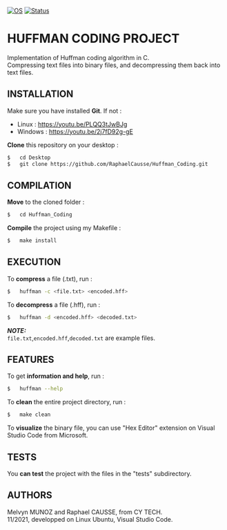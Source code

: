 [![OS](https://img.shields.io/badge/os-linux-blue.svg)](https://shields.io/)
[![Status](https://img.shields.io/badge/status-completed-success.svg)](https://shields.io/)

# HUFFMAN CODING PROJECT

Implementation of Huffman coding algorithm in C.<br>
Compressing text files into binary files, and decompressing them back into text files.

## INSTALLATION

Make sure you have installed **Git**. If not :
* Linux : https://youtu.be/PLQQ3tJwBJg<br>
* Windows : https://youtu.be/2j7fD92g-gE<br>

**Clone** this repository on your desktop :
```bash
$   cd Desktop
$   git clone https://github.com/RaphaelCausse/Huffman_Coding.git
```

## COMPILATION

**Move** to the cloned folder :
```bash
$   cd Huffman_Coding
```
**Compile** the project using my Makefile :
```bash
$   make install
```

## EXECUTION

To **compress** a file (.txt), run :
```bash
$   huffman -c <file.txt> <encoded.hff>
```
To **decompress** a file (.hff), run :
```bash
$   huffman -d <encoded.hff> <decoded.txt>
```
**_NOTE:_**<br>
`file.txt`,`encoded.hff`,`decoded.txt` are example files.

## FEATURES

To get **information and help**, run :
```bash
$   huffman --help
```
To **clean** the entire project directory, run :
```bash
$   make clean
```
To **visualize** the binary file, you can use "Hex Editor" extension on Visual Studio Code from Microsoft.

## TESTS

You **can test** the project with the files in the "tests" subdirectory.

## AUTHORS

Melvyn MUNOZ and Raphael CAUSSE, from CY TECH.<br>
11/2021, developped on Linux Ubuntu, Visual Studio Code.